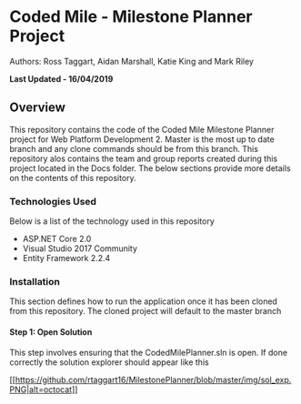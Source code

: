 # Coded Mile - Milestone Planner Project

<p>Authors: Ross Taggart, Aidan Marshall, Katie King and Mark Riley</p>

<span><strong>Last Updated - 16/04/2019</strong></span>

<h2>Overview</h2>

<p>This repository contains the code of the Coded Mile Milestone Planner project for Web Platform Development 2. Master is the most
up to date branch and any clone commands should be from this branch. This repository alos contains the team and group reports created
during this project located in the Docs folder. The below sections provide more details on the contents of this repository.</p>

<h3>Technologies Used</h3>

<p>Below is a list of the technology used in this repository</p>

<ul>
  <li>ASP.NET Core 2.0</li>
  <li>Visual Studio 2017 Community</li>
  <li>Entity Framework 2.2.4</li>
</ul>

<h3>Installation</h3>

<p>This section defines how to run the application once it has been cloned from this repository. The cloned project will default
to the master branch</p>

<h4>Step 1: Open Solution</h4>

<p>This step involves ensuring that the CodedMilePlanner.sln is open. If done correctly the solution explorer should appear like this</p>

[[https://github.com/rtaggart16/MilestonePlanner/blob/master/img/sol_exp.PNG|alt=octocat]]
